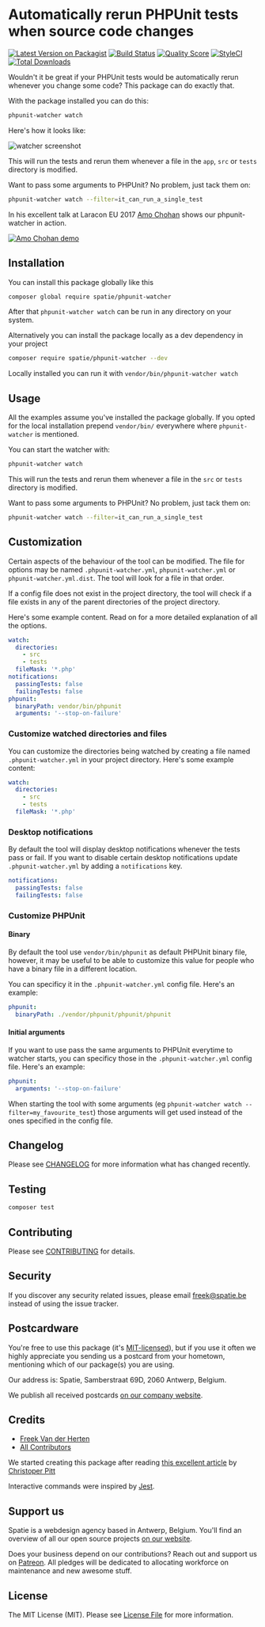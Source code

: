 # Automatically rerun PHPUnit tests when source code changes

[![Latest Version on Packagist](https://img.shields.io/packagist/v/spatie/phpunit-watcher.svg?style=flat-square)](https://packagist.org/packages/spatie/phpunit-watcher)
[![Build Status](https://img.shields.io/travis/spatie/phpunit-watcher/master.svg?style=flat-square)](https://travis-ci.org/spatie/phpunit-watcher)
[![Quality Score](https://img.shields.io/scrutinizer/g/spatie/phpunit-watcher.svg?style=flat-square)](https://scrutinizer-ci.com/g/spatie/phpunit-watcher)
[![StyleCI](https://styleci.io/repos/98163923/shield?branch=master)](https://styleci.io/repos/98163923)
[![Total Downloads](https://img.shields.io/packagist/dt/spatie/phpunit-watcher.svg?style=flat-square)](https://packagist.org/packages/spatie/phpunit-watcher)

Wouldn't it be great if your PHPUnit tests would be automatically rerun whenever you change some code? This package can do exactly that.

With the package installed you can do this:

```bash
phpunit-watcher watch
```

Here's how it looks like:

![watcher screenshot](https://spatie.github.io/phpunit-watcher/screenshots/watcher.jpg)

This will run the tests and rerun them whenever a file in the `app`, `src` or `tests` directory is modified.

Want to pass some arguments to PHPUnit? No problem, just tack them on:

```bash
phpunit-watcher watch --filter=it_can_run_a_single_test
```

In his excellent talk at Laracon EU 2017 [Amo Chohan](https://github.com/amochohan) shows our phpunit-watcher in action.

[![Amo Chohan demo](https://spatie.github.io/phpunit-watcher/videothumb.png)](https://youtu.be/CF1UhUj9LG0?t=26m13s)

## Installation

You can install this package globally like this

```bash
composer global require spatie/phpunit-watcher
```

After that `phpunit-watcher watch` can be run in any directory on your system.

Alternatively you can install the package locally as a dev dependency in your project

```bash
composer require spatie/phpunit-watcher --dev
```

Locally installed you can run it with `vendor/bin/phpunit-watcher watch`


## Usage

All the examples assume you've installed the package globally. If you opted for the local installation prepend `vendor/bin/` everywhere where `phpunit-watcher` is mentioned.

You can start the watcher with:

```bash
phpunit-watcher watch
```

This will run the tests and rerun them whenever a file in the `src` or `tests` directory is modified.

Want to pass some arguments to PHPUnit? No problem, just tack them on:

```bash
phpunit-watcher watch --filter=it_can_run_a_single_test
```

## Customization

Certain aspects of the behaviour of the tool can be modified. The file for options may be named `.phpunit-watcher.yml`, `phpunit-watcher.yml` or `phpunit-watcher.yml.dist`. The tool will look for a file in that order.

If a config file does not exist in the project directory, the tool will check if a file exists in any of the parent directories of the project directory.

Here's some example content. Read on for a more detailed explanation of all the options.

```yaml
watch:
  directories:
    - src
    - tests
  fileMask: '*.php'
notifications:
  passingTests: false
  failingTests: false
phpunit:
  binaryPath: vendor/bin/phpunit
  arguments: '--stop-on-failure'
```

### Customize watched directories and files

You can customize the directories being watched by creating a file named `.phpunit-watcher.yml` in your project directory. Here's some example content:

```yaml
watch:
  directories:
    - src
    - tests
  fileMask: '*.php'
```

### Desktop notifications

By default the tool will display desktop notifications whenever the tests pass or fail. If you want to disable certain desktop notifications update `.phpunit-watcher.yml` by adding a `notifications` key.

```yaml
notifications:
  passingTests: false
  failingTests: false
```

### Customize PHPUnit

#### Binary

By default the tool use `vendor/bin/phpunit` as default PHPUnit binary file, however, it may be useful to be able to customize this value for people who have a binary file in a different location. 

You can specificy it in the `.phpunit-watcher.yml` config file. Here's an example:

```yaml
phpunit:
  binaryPath: ./vendor/phpunit/phpunit/phpunit
```

#### Initial arguments

If you want to use pass the same arguments to PHPUnit everytime to watcher starts, you can specificy those in the `.phpunit-watcher.yml` config file. Here's an example:

```yaml
phpunit:
  arguments: '--stop-on-failure'
```

When starting the tool with some arguments (eg `phpunit-watcher watch --filter=my_favourite_test`) those arguments will get used instead of the ones specified in the config file.

## Changelog

Please see [CHANGELOG](CHANGELOG.md) for more information what has changed recently.

## Testing

``` bash
composer test
```

## Contributing

Please see [CONTRIBUTING](CONTRIBUTING.md) for details.

## Security

If you discover any security related issues, please email freek@spatie.be instead of using the issue tracker.

## Postcardware

You're free to use this package (it's [MIT-licensed](LICENSE.md)), but if you use it often we highly appreciate you sending us a postcard from your hometown, mentioning which of our package(s) you are using.

Our address is: Spatie, Samberstraat 69D, 2060 Antwerp, Belgium.

We publish all received postcards [on our company website](https://spatie.be/en/opensource/postcards).

## Credits

- [Freek Van der Herten](https://github.com/freekmurze)
- [All Contributors](../../contributors)

We started creating this package after reading [this excellent article](https://www.sitepoint.com/write-javascript-style-test-watchers-php/) by [Christoper Pitt](https://twitter.com/assertchris)

Interactive commands were inspired by [Jest](https://facebook.github.io/jest/).

## Support us

Spatie is a webdesign agency based in Antwerp, Belgium. You'll find an overview of all our open source projects [on our website](https://spatie.be/opensource).

Does your business depend on our contributions? Reach out and support us on [Patreon](https://www.patreon.com/spatie). 
All pledges will be dedicated to allocating workforce on maintenance and new awesome stuff.

## License

The MIT License (MIT). Please see [License File](LICENSE.md) for more information.
